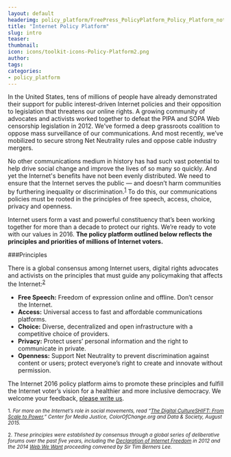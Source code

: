 ```yaml
---
layout: default
headerimg: policy_platform/FreePress_PolicyPlatform_Policy_Platform_notext.png
title: "Internet Policy Platform"
slug: intro
teaser:
thumbnail:
icon: icons/toolkit-icons-Policy-Platform2.png
author:
tags:
categories:
- policy_platform
---
```

In the United States, tens of millions of people have already demonstrated their support for public interest-driven Internet policies and their opposition to legislation that threatens our online rights. A growing community of advocates and activists worked together to defeat the PIPA and SOPA Web censorship legislation in 2012. We’ve formed a deep grassroots coalition to oppose mass surveillance of our communications. And most recently, we’ve mobilized to secure strong Net Neutrality rules and oppose cable industry mergers.

No other communications medium in history has had such vast potential to help drive social change and improve the lives of so many so quickly. And yet the Internet's benefits have not been evenly distributed. We need to ensure that the Internet serves the public — and doesn’t harm communities by furthering inequality or discrimination.<sup>[1](#1)</sup> To do this, our communications policies must be rooted in the principles of free speech, access, choice, privacy and openness.  

Internet users form a vast and powerful constituency that’s been working together for more than a decade to protect our rights. We’re ready to vote with our values in 2016. **The policy platform outlined below reflects the principles and priorities of millions of Internet voters.**

###Principles

There is a global consensus among Internet users, digital rights advocates and activists on the principles that must guide any policymaking that affects the Internet:<sup>[2](#2)</sup>

 * **Free Speech:** Freedom of expression online and offline. Don’t censor the Internet.
 * **Access:** Universal access to fast and affordable communications platforms.
 * **Choice:** Diverse, decentralized and open infrastructure with a competitive choice of providers.
 * **Privacy:** Protect users’ personal information and the right to communicate in private.
 * **Openness:** Support Net Neutrality to prevent discrimination against content or users; protect everyone’s right to create and innovate without permission.

The Internet 2016 policy platform aims to promote these principles and fulfill the Internet voter’s vision for a healthier and more inclusive democracy. We welcome your feedback, <a href="mailto:info@freepress.net">please write us</a>. 

<sub><a name="1">1</a>. *For more on the Internet’s role in social movements, read “[The Digital CultureSHIFT: From Scale to Power](http://centerformediajustice.org/digital-culture-shift-from-scale-to-power/),” Center for Media Justice, ColorOfChange.org and Data & Society, August 2015.*

<sub><a name="2">2</a>. *These principles were established by consensus through a global series of deliberative forums over the past five years, including the [Declaration of Internet Freedom](http://www.internetdeclaration.org/) in 2012 and the 2014 [Web We Want](https://webwewant.org/about_us) proceeding convened by Sir Tim Berners Lee.*</sub>

